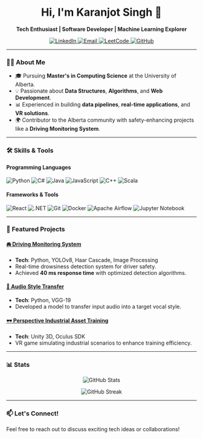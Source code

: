 <h1 align="center">Hi, I'm Karanjot Singh 👋</h1>
<p align="center"><b>Tech Enthusiast | Software Developer | Machine Learning Explorer</b></p>

<p align="center">
  <a href="https://www.linkedin.com/in/karanjots1/">
    <img alt="LinkedIn" src="https://img.shields.io/badge/-LinkedIn-0A66C2?style=flat&logo=linkedin&logoColor=white" />
  </a>
  <a href="mailto:singhkaranjot212@gmail.com">
    <img alt="Email" src="https://img.shields.io/badge/-Email-D14836?style=flat&logo=gmail&logoColor=white" />
  </a>
  <a href="https://leetcode.com/u/lelouch_01/">
    <img alt="LeetCode" src="https://img.shields.io/badge/-LeetCode-FFA116?style=flat&logo=leetcode&logoColor=white" />
  </a>
  <a href="https://github.com/karanjotsingh-max">
    <img alt="GitHub" src="https://img.shields.io/badge/-GitHub-181717?style=flat&logo=github&logoColor=white" />
  </a>
</p>

---

### 👨‍💻 About Me
- 🎓 Pursuing **Master's in Computing Science** at the University of Alberta.
- 💡 Passionate about **Data Structures**, **Algorithms**, and **Web Development**.
- 📊 Experienced in building **data pipelines**, **real-time applications**, and **VR solutions**.
- 🌍 Contributor to the Alberta community with safety-enhancing projects like a **Driving Monitoring System**.

---

### 🛠️ Skills & Tools

#### Programming Languages
![Python](https://img.shields.io/badge/-Python-3776AB?style=flat&logo=python&logoColor=white)
![C#](https://img.shields.io/badge/-C%23-239120?style=flat&logo=c-sharp&logoColor=white)
![Java](https://img.shields.io/badge/-Java-007396?style=flat&logo=java&logoColor=white)
![JavaScript](https://img.shields.io/badge/-JavaScript-F7DF1E?style=flat&logo=javascript&logoColor=black)
![C++](https://img.shields.io/badge/-C++-00599C?style=flat&logo=cplusplus&logoColor=white)
![Scala](https://img.shields.io/badge/-Scala-DC322F?style=flat&logo=scala&logoColor=white)

#### Frameworks & Tools
![React](https://img.shields.io/badge/-React-61DAFB?style=flat&logo=react&logoColor=black)
![.NET](https://img.shields.io/badge/-.NET-512BD4?style=flat&logo=dotnet&logoColor=white)
![Git](https://img.shields.io/badge/-Git-F05032?style=flat&logo=git&logoColor=white)
![Docker](https://img.shields.io/badge/-Docker-2496ED?style=flat&logo=docker&logoColor=white)
![Apache Airflow](https://img.shields.io/badge/-Apache%20Airflow-017CEE?style=flat&logo=apache-airflow&logoColor=white)
![Jupyter Notebook](https://img.shields.io/badge/-Jupyter-F37626?style=flat&logo=jupyter&logoColor=white)

---

### 🌟 Featured Projects
#### [🚘 Driving Monitoring System](https://github.com/karanjotsingh-max/Driving-Simulator)
- **Tech**: Python, YOLOv8, Haar Cascade, Image Processing
- Real-time drowsiness detection system for driver safety.
- Achieved **40 ms response time** with optimized detection algorithms.

#### [🎵 Audio Style Transfer](https://github.com/karanjotsingh-max/AudioStyleTransfer)
- **Tech**: Python, VGG-19
- Developed a model to transfer input audio into a target vocal style.

#### [🕶️ Perspective Industrial Asset Training](https://github.com/karanjotsingh-max/VR-Training-Simulator)
- **Tech**: Unity 3D, Oculus SDK
- VR game simulating industrial scenarios to enhance training efficiency.

---

### 📊 Stats
<p align="center">
  <img src="https://github-readme-stats.vercel.app/api?username=karanjotsingh-max&show_icons=true&theme=radical" alt="GitHub Stats">
</p>
<p align="center">
  <img src="https://github-readme-streak-stats.herokuapp.com?user=karanjotsingh-max&theme=radical" alt="GitHub Streak">
</p>

---

### 📫 Let's Connect!
Feel free to reach out to discuss exciting tech ideas or collaborations!
